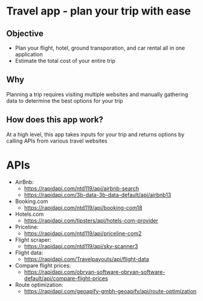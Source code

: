 # Travel app - plan your trip with ease

## Objective
- Plan your flight, hotel, ground transporation, and car rental all in one application
- Estimate the total cost of your entire trip

## Why
Planning a trip requires visiting multiple websites and manually gathering data to determine the best options for your trip

## How does this app work?
At a high level, this app takes inputs for your trip and returns options by calling APIs from various travel websites

# APIs
- AirBnb: 
    - https://rapidapi.com/ntd119/api/airbnb-search
    - https://rapidapi.com/3b-data-3b-data-default/api/airbnb13
- Booking.com
    - https://rapidapi.com/ntd119/api/booking-com18
- Hotels.com
    - https://rapidapi.com/tipsters/api/hotels-com-provider
- Priceline:
    - https://rapidapi.com/ntd119/api/priceline-com2
- Flight scraper:
    - https://rapidapi.com/ntd119/api/sky-scanner3
- Flight data:
    - https://rapidapi.com/Travelpayouts/api/flight-data
- Compare flight prices:
    - https://rapidapi.com/obryan-software-obryan-software-default/api/compare-flight-prices
- Route optimization:
    - https://rapidapi.com/geoapify-gmbh-geoapify/api/route-optimization